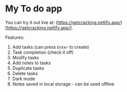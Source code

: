 # My To do app
You can try it out live at: (https://getcracking.netlify.app/)[https://getcracking.netlify.app/].

Features:
1. Add tasks (can press `Enter` to create)
2. Task completion (check it off)
3. Modify tasks
4. Add notes to tasks
5. Duplicate tasks
6. Delete tasks
7. Dark mode
8. Notes saved in local storage - can be used offline


